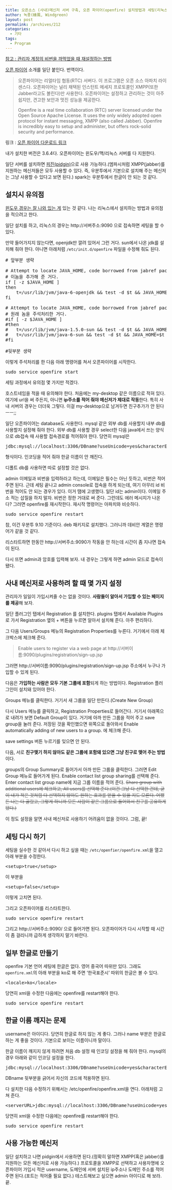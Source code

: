 ```yaml
---
title: 오픈소스 (사내)메신저 서버 구축, 오픈 파이어(openfire) 설치방법과 세팅(리눅스 기준)
author: 녹풍(綠風, Windgreen)
layout: post
permalink: /archives/212
categories:
  - 기타
tags:
  - Program
---
```

[참고 : 관리자 계정의 비번을 까먹었을 때 재설정하는 방법][1]

[오픈 파이어][2] 소개를 일단 붙인다. 번역이다.

> 오픈파이어는 리얼타임 협동(RTC) 서버다. 이 프로그램은 오픈 소스 아파치 라이센스다. 오픈파이어는 널리 채택된 인스턴트 메세지 프로토콜인 XMPP(또한 Jabber라고도 볼린다)만 사용한다. 오픈파이어는 설정하고 관리하는 것이 아주 쉽지만, 견고한 보안과 멋진 성능을 제공한다.
> 
> Openfire is a real time collaboration (RTC) server licensed under the Open Source Apache License. It uses the only widely adopted open protocol for instant messaging, XMPP (also called Jabber). Openfire is incredibly easy to setup and administer, but offers rock-solid security and performance.

링크 : <a href="http://www.igniterealtime.org/projects/openfire/index.jsp" target="_blank">오픈 파이어 다운로드 링크</a>

내가 설치한 버전은 3.6.4다. 오픈파이어는 윈도우/맥/리눅스 서버를 다 지원한다.

일단 서버를 설치하면 <a href="http://www.pidgin.im/download/" target="_blank">피진(pidgin)</a>으로 사용 가능하다.(엠파시처럼 XMPP(jabber)를 지원하는 메신저들은 모두 사용할 수 있다. 즉, 우분투에서 기본으로 설치해 주는 메신저는 그냥 사용할 수 있다고 보면 된다.) spark는 우분투에서 한글이 안 되는 것 같다.

## 설치시 유의점

<a href="http://ngweb.tistory.com/132" target="_blank">윈도우 경우는 잘 나와 있는 게</a> 있는 것 같다. 나는 리눅스에서 설치하는 방법과 유의점을 적으려고 한다.

일단 설치를 하고, 리눅스의 경우는 http://서버주소:9090 으로 접속하면 세팅을 할 수 있다.

만약 들어가지지 않는다면, openjdk만 깔려 있어서 그런 거다. sun에서 나온 jdk를 설치해 줘야 한다. 아니면 아래처럼 `/etc/init.d/openfire` 파일을 수정해 줘도 된다.

<pre># 앞부분 생략

# Attempt to locate JAVA_HOME, code borrowed from jabref package
# 이놈을 추가해 준 거다.
if [ -z $JAVA_HOME ]
then
    t=/usr/lib/jvm/java-6-openjdk && test -d $t && JAVA_HOME=$t
fi

# Attempt to locate JAVA_HOME, code borrowed from jabref package
# 원래 놈을 주석처리한 거다.
#if [ -z $JAVA_HOME ]
#then
#	t=/usr/lib/jvm/java-1.5.0-sun && test -d $t && JAVA_HOME=$t
#	t=/usr/lib/jvm/java-6-sun && test -d $t && JAVA_HOME=$t
#fi

#뒷부분 생략</pre>

이렇게 주석처리를 한 다음 아래 명령어를 쳐서 오픈파이어를 시작한다.

<pre>sudo service openfire start</pre>

세팅 과정에서 유의점 몇 가지만 적겠다.

호스트네임을 적을 때 유의해야 한다. 처음에는 my-desktop 같은 이름으로 적혀 있다. 여기에 url을 써 주든지, 아니면 **ip주소를 적어 줘야 메신저가 제대로 작동**한다. 특히 사내 서버의 경우는 더더욱 그렇다. 이걸 my-desktop으로 남겨두면 친구추가가 안 된다 ㅡㅡ;;

일단 오픈파이어는 database도 사용한다. mysql 같은 외부 db를 사용할지 내부 db를 사용할지 설정해 줘야 한다. 외부 db를 사용할 경우 select한 다음 java에서 쓰는 양식으로 db접속 때 사용할 접속경로를 적어줘야 한다. 당연히 mysql은

<pre>jdbc:mysql://localhost:3306/DBname?useUnicode=yes&amp;characterEncoding=UTF8</pre>

형식이다. 인코딩을 적어 줘야 한글 이름이 안 깨진다.

디폴트 db를 사용하면 따로 설정할 것은 없다.

admin 이메일과 비번을 입력하라고 하는데, 이메일은 필수는 아닌 듯하고, 비번은 적어 주면 된다. 근데 세팅 끝나고 admin console로 접속을 하게 되는데, 여기 아무리 id 비번을 적어도 안 되는 경우가 있다. 이거 땜에 고생했다. 일단 id는 admin이다. 이메일 주소 적는 삽질을 하지 말자. 비번은 정한 거대로 써 준다. 그런데도 에러 메시지가 나온다? 그러면 openfire를 재시작한다. 재시작 명령어는 아파치와 비슷하다.

<pre>sudo service openfire restart</pre>

참, 이건 우분투 9.10 기준이다. deb 패키지로 설치했다. 그러니까 데비안 계열은 명령어가 같을 것 같다.

리스타트하면 한동안 http://서버주소:9090가 작동을 안 하는데 시간이 좀 지나면 접속이 된다.

다시 뜨면 admin과 암호를 입력해 보자. 내 경우는 그렇게 하면 admin 모드로 접속이 됐다.

## 사내 메신저로 사용하려 할 때 몇 가지 설정

관리자가 일일이 가입시켜줄 수는 없을 것이다. **사람들이 알아서 가입할 수 있는 페이지를 제공**해 보자.

일단 플러그인 탭에서 Registration 를 설치한다. plugins 탭에서 Available Plugins로 가서 Registration 옆의 + 버튼을 누르면 알아서 설치해 준다. 아주 편리하다.

그 다음 Users/Groups 메뉴의 Registration Properties를 누른다. 거기에서 아래 체크박스에 체크해 준다.

> Enable users to register via a web page at http://서버이름:9090/plugins/registration/sign-up.jsp

그러면 http://서버이름:9090/plugins/registration/sign-up.jsp 주소에서 누구나 가입할 수 있게 된다.

다음은 **가입하는 사람은 모두 기본 그룹에 포함**되게 하는 방법이다. Registration 플러그인이 설치돼 있어야 한다.

Groups 메뉴를 클릭한다. 거기서 새 그룹을 일단 만든다.(Create New Group) 

다시 Users 메뉴를 클릭하고, Registration Properties로 들어간다. 거기서 아래쪽으로 내려가 보면 Default Group이 있다. 거기에 아까 만든 그룹을 적어 주고 save group을 눌러 준다. 저장된 것을 확인했으면 위쪽으로 돌아와서 Enable automatically adding of new users to a group. 에 체크해 준다.

save settings 버튼 누르기를 잊으면 안 된다.

다음, 서로 **친구맺기 하지 않아도 같은 그룹에 포함돼 있으면 그냥 친구로 맺어 주는 방법**이다.

groups의 Group Summary로 들어가서 아까 만든 그룹을 클릭한다. 그러면 Edit Group 메뉴로 들어가게 된다. Enable contact list group sharing를 선택해 준다. Enter contact list group name에 지금 그룹 이름을 적어 준다. <s><span style="color: #666666;">Share group with additional users에 체크하고, All users를 선택해 준다.(이건 그냥 다 선택한 건데, 굳이 내가 적은 것처럼 다 선택하지 않아도 원하는 효과를 얻을 수 있을 지도 모른다. 어쨌든 나는 다 골랐고, 그렇게 하니까 모든 사람이 같은 그룹으로 들어와서 친구를 공유하게 됐다.)</span></s>

이 정도 설정을 알면 사내 메신저로 사용하기 어려움이 없을 것이다. 그럼, 끝!

## 세팅 다시 하기

세팅을 실수한 것 같아서 다시 하고 싶을 때는 `/etc/openfier/openfire.xml`을 열고 아래 부분을 수정한다.

<pre>&lt;setup&gt;true&lt;/setup&gt;</pre>

이 부분을

<pre>&lt;setup&gt;false&lt;/setup&gt;</pre>

이렇게 고치면 된다.

그리고 오픈파이어를 리스타트한다.

<pre>sudo service openfire restart</pre>

그리고 http://서버주소:9090/ 으로 들어가면 된다. 오픈파이어가 다시 시작할 때 시간이 좀 걸리니까 급하게 생각하지 말기 바란다.

## 일부 한글로 만들기

openfire 기본 언어 세팅에 한글은 없다. 영어 중국어 따위만 있다. 그래도 `openfire.xml`의 아래 부분을 ko로 해 주면 &#8216;한국표준시&#8217; 따위의 한글은 볼 수 있다.

<pre>&lt;locale&gt;ko&lt;/locale&gt;</pre>

당연히 xml을 수정한 다음에는 openfire를 restart해야 한다.

<pre>sudo service openfire restart</pre>

## 한글 이름 깨지는 문제

username은 아이디다. 당연히 한글로 하지 않는 게 좋다. 그러나 name 부분은 한글로 하는 게 좋을 것이다. 기본으로 보이는 이름이니까 말이다.

한글 이름이 깨지지 않게 하려면 처음 db 설정 때 인코딩 설정을 해 줘야 한다. mysql의 경우 아래와 같이 인코딩 설정을 한다.

<pre>jdbc:mysql://localhost:3306/DBname?useUnicode=yes&amp;characterEncoding=UTF8</pre>

DBname 뒷부분을 긁어서 자신의 코드에 적용하면 된다.

다 설치한 다음 수정하기 위해서는 /etc/openfire/openfire.xml을 연다. 아래처럼 고쳐 준다.

<pre>&lt;serverURL&gt;jdbc:mysql://localhost:3306/DBname?useUnicode=yes&amp;characterEncoding=UTF8&lt;/serverURL&gt;</pre>

당연히 xml을 수정한 다음에는 openfire를 restart해야 한다.

<pre>sudo service openfire restart</pre>

## 사용 가능한 메신저

일단 설치하고 나면 pidgin에서 사용하면 된다.(정확히 말하면 XMPP(혹은 jabber)를 지원하는 모든 메신저로 사용 가능하다.) 프로토콜을 XMPP로 선택하고 사용자명에 오픈파이어 가입시 적은 username, 도메인에 서버 설치된 ip주소나 도메인 주소를 적어 주면 된다.(포트는 적어줄 필요 없다.) 테스트해보고 싶으면 admin 아이디로 해 보라. 끝.

 [1]: http://mytory.net/archives/2328 "사내 메신저 서버 오픈파이어의 관리자 비번을 까먹었을 때"
 [2]: http://www.igniterealtime.org/projects/openfire/index.jsp